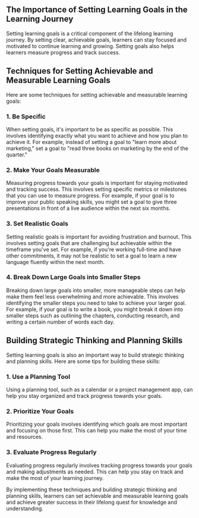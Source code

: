 
The Importance of Setting Learning Goals in the Learning Journey
----------------------------------------------------------------

Setting learning goals is a critical component of the lifelong learning journey. By setting clear, achievable goals, learners can stay focused and motivated to continue learning and growing. Setting goals also helps learners measure progress and track success.

Techniques for Setting Achievable and Measurable Learning Goals
---------------------------------------------------------------

Here are some techniques for setting achievable and measurable learning goals:

### 1. Be Specific

When setting goals, it's important to be as specific as possible. This involves identifying exactly what you want to achieve and how you plan to achieve it. For example, instead of setting a goal to "learn more about marketing," set a goal to "read three books on marketing by the end of the quarter."

### 2. Make Your Goals Measurable

Measuring progress towards your goals is important for staying motivated and tracking success. This involves setting specific metrics or milestones that you can use to measure progress. For example, if your goal is to improve your public speaking skills, you might set a goal to give three presentations in front of a live audience within the next six months.

### 3. Set Realistic Goals

Setting realistic goals is important for avoiding frustration and burnout. This involves setting goals that are challenging but achievable within the timeframe you've set. For example, if you're working full-time and have other commitments, it may not be realistic to set a goal to learn a new language fluently within the next month.

### 4. Break Down Large Goals into Smaller Steps

Breaking down large goals into smaller, more manageable steps can help make them feel less overwhelming and more achievable. This involves identifying the smaller steps you need to take to achieve your larger goal. For example, if your goal is to write a book, you might break it down into smaller steps such as outlining the chapters, conducting research, and writing a certain number of words each day.

Building Strategic Thinking and Planning Skills
-----------------------------------------------

Setting learning goals is also an important way to build strategic thinking and planning skills. Here are some tips for building these skills:

### 1. Use a Planning Tool

Using a planning tool, such as a calendar or a project management app, can help you stay organized and track progress towards your goals.

### 2. Prioritize Your Goals

Prioritizing your goals involves identifying which goals are most important and focusing on those first. This can help you make the most of your time and resources.

### 3. Evaluate Progress Regularly

Evaluating progress regularly involves tracking progress towards your goals and making adjustments as needed. This can help you stay on track and make the most of your learning journey.

By implementing these techniques and building strategic thinking and planning skills, learners can set achievable and measurable learning goals and achieve greater success in their lifelong quest for knowledge and understanding.
